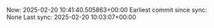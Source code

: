 Now: 2025-02-20 10:41:40.505863+00:00 Earliest commit since sync: None Last sync: 2025-02-20 10:03:07+00:00
